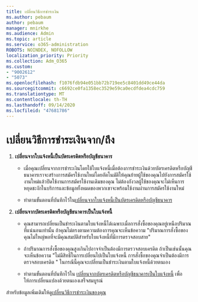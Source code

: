 ```yaml
---
title: เปลี่ยนวิธีการชำระเงิน
ms.author: pebaum
author: pebaum
manager: mnirkhe
ms.audience: Admin
ms.topic: article
ms.service: o365-administration
ROBOTS: NOINDEX, NOFOLLOW
localization_priority: Priority
ms.collection: Adm_O365
ms.custom:
- "9002612"
- "5073"
ms.openlocfilehash: f1076fdb94e051bb72b719ee5c8401dd49ce44da
ms.sourcegitcommit: c6692ce0fa1358ec3529e59ca0ecdfdea4cdc759
ms.translationtype: MT
ms.contentlocale: th-TH
ms.lasthandoff: 09/14/2020
ms.locfileid: "47681786"
---
```

# <a name="change-payment-method-fromto"></a>เปลี่ยนวิธีการชำระเงินจาก/ถึง

1. **เปลี่ยนจากใบแจ้งหนี้เป็นบัตรเครดิตหรือบัญชีธนาคาร**

    - เมื่อคุณเปลี่ยนจากการชำระเงินโดยใช้ใบแจ้งหนี้เมื่อต้องการชำระเงินด้วยบัตรเครดิตหรือบัญชีธนาคารเราจะสร้างการสมัครใช้งานใหม่โดยอัตโนมัติให้คุณย้ายผู้ใช้ของคุณไปยังการสมัครใช้งานใหม่แล้วปิดใช้งานการสมัครใช้งานเดิมของคุณ ไม่ต้องกังวลผู้ใช้ของคุณจะไม่เห็นการหยุดชะงักในบริการและข้อมูลทั้งหมดของพวกเขาจะพร้อมใช้งานผ่านการสมัครใช้งานใหม่ 

    - ทำตามขั้นตอนที่บันทึกไว้ใน[เปลี่ยนจากใบแจ้งหนี้เป็นบัตรเครดิตหรือบัญชีธนาคาร](https://docs.microsoft.com/microsoft-365/commerce/billing-and-payments/change-payment-method?view=o365-worldwide#change-from-invoice-to-credit-card-or-bank-account)

2. **เปลี่ยนจากบัตรเครดิตหรือบัญชีธนาคารเป็นใบแจ้งหนี้**

    - คุณสามารถเปลี่ยนเป็นชำระเงินตามใบแจ้งหนี้ได้เฉพาะเมื่อการสั่งซื้อของคุณอยู่เหนือปริมาณที่แน่นอนเท่านั้น ถ้าคุณไม่ตรงตามความต้องการคุณจะเห็นข้อความ "ปริมาณการสั่งซื้อของคุณไม่ใหญ่พอที่จะมีคุณสมบัติสำหรับใบแจ้งหนี้ที่มีการตรวจสอบสาย"

    - ถ้าปริมาณการสั่งซื้อของคุณสูงเกินไปอาจจำเป็นต้องมีการตรวจสอบเครดิต ถ้าเป็นเช่นนั้นคุณจะเห็นข้อความ "ไม่มีสิทธิ์ในการเปลี่ยนไปเป็นใบแจ้งหนี้ การสั่งซื้อของคุณจำเป็นต้องมีการตรวจสอบเครดิต " ในกรณีนี้คุณจะเปลี่ยนเป็นชำระเงินตามใบแจ้งหนี้ด้วยตนเอง

    - ทำตามขั้นตอนที่บันทึกไว้ใน [เปลี่ยนจากบัตรเครดิตหรือบัญชีธนาคารเป็นใบแจ้งหนี้](https://docs.microsoft.com/microsoft-365/commerce/billing-and-payments/change-payment-method?view=o365-worldwide#change-from-credit-card-or-bank-account-to-invoice) เพื่อให้การเปลี่ยนแปลงด้วยตนเองเสร็จสมบูรณ์

สำหรับข้อมูลเพิ่มเติมให้ดู[เปลี่ยนวิธีการชำระเงินของคุณ](https://docs.microsoft.com/microsoft-365/commerce/billing-and-payments/change-payment-method)
